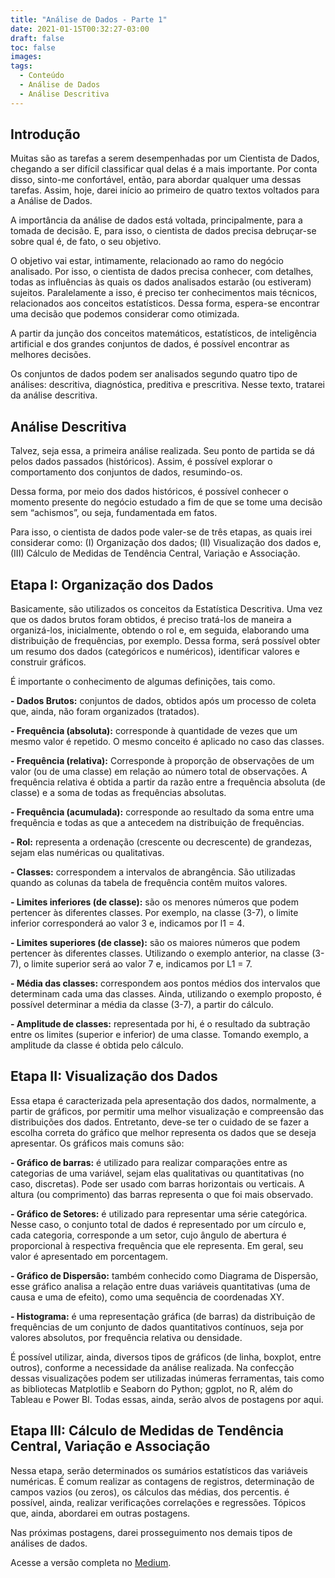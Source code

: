 ```yaml
---
title: "Análise de Dados - Parte 1"
date: 2021-01-15T00:32:27-03:00
draft: false
toc: false
images:
tags:
  - Conteúdo
  - Análise de Dados
  - Análise Descritiva
---
```

## Introdução

Muitas são as tarefas a serem desempenhadas por um Cientista de Dados, chegando a ser difícil classificar qual delas é a mais importante. Por conta disso, sinto-me confortável, então, para abordar qualquer uma dessas tarefas. Assim, hoje, darei início ao primeiro de quatro textos voltados para a Análise de Dados. 

A importância da análise de dados está voltada, principalmente, para a tomada de decisão. E, para isso, o cientista de dados precisa debruçar-se sobre qual é, de fato, o seu objetivo.

O objetivo vai estar, intimamente, relacionado ao ramo do negócio analisado. Por isso, o cientista de dados precisa conhecer, com detalhes, todas as influências às quais os dados analisados estarão (ou estiveram) sujeitos. Paralelamente a isso, é preciso ter conhecimentos mais técnicos, relacionados aos conceitos estatísticos. Dessa forma, espera-se encontrar uma decisão que podemos considerar como otimizada.

A partir da junção dos conceitos matemáticos, estatísticos, de inteligência artificial e dos grandes conjuntos de dados, é possível encontrar as melhores decisões.

Os conjuntos de dados podem ser analisados segundo quatro tipo de análises: descritiva, diagnóstica, preditiva e prescritiva. Nesse texto, tratarei da análise descritiva.



## Análise Descritiva
Talvez, seja essa, a primeira análise realizada. Seu ponto de partida se dá pelos dados passados (históricos). Assim, é possível explorar o comportamento dos conjuntos de dados, resumindo-os.

Dessa forma, por meio dos dados históricos, é possível conhecer o momento presente do negócio estudado a fim de que se tome uma decisão sem “achismos”, ou seja, fundamentada em fatos.

Para isso, o cientista de dados pode valer-se de três etapas, as quais irei considerar como: (I) Organização dos dados; (II) Visualização dos dados e, (III) Cálculo de Medidas de Tendência Central, Variação e Associação.



## Etapa I: Organização dos Dados
Basicamente, são utilizados os conceitos da Estatística Descritiva. Uma vez que os dados brutos foram obtidos, é preciso tratá-los de maneira a organizá-los, inicialmente, obtendo o rol e, em seguida, elaborando uma distribuição de frequências, por exemplo. Dessa forma, será possível obter um resumo dos dados (categóricos e numéricos), identificar valores e construir gráficos.

É importante o conhecimento de algumas definições, tais como.

**- Dados Brutos:** conjuntos de dados, obtidos após um processo de coleta que, ainda, não foram organizados (tratados).

**- Frequência (absoluta):** corresponde à quantidade de vezes que um mesmo valor é repetido. O mesmo conceito é aplicado no caso das classes.

**- Frequência (relativa):** Corresponde à proporção de observações de um valor (ou de uma classe) em relação ao número total de observações. A frequência relativa é obtida a partir da razão entre a frequência absoluta (de classe) e a soma de todas as frequências absolutas.

**- Frequência (acumulada):** corresponde ao resultado da soma entre uma frequência e todas as que a antecedem na distribuição de frequências.

**- Rol:** representa a ordenação (crescente ou decrescente) de grandezas, sejam elas numéricas ou qualitativas.

**- Classes:** correspondem a intervalos de abrangência. São utilizadas quando as colunas da tabela de frequência contêm muitos valores.

**- Limites inferiores (de classe):** são os menores números que podem pertencer às diferentes classes. Por exemplo, na classe (3-7), o limite inferior corresponderá ao valor 3 e, indicamos por l1 = 4.

**- Limites superiores (de classe):** são os maiores números que podem pertencer às diferentes classes. Utilizando o exemplo anterior, na classe (3-7), o limite superior será ao valor 7 e, indicamos por L1 = 7.

**- Média das classes:** correspondem aos pontos médios dos intervalos que determinam cada uma das classes. Ainda, utilizando o exemplo proposto, é possível determinar a média da classe (3-7), a partir do cálculo.

**- Amplitude de classes:** representada por hi, é o resultado da subtração entre os limites (superior e inferior) de uma classe. Tomando exemplo, a amplitude da classe é obtida pelo cálculo.


## Etapa II: Visualização dos Dados
Essa etapa é caracterizada pela apresentação dos dados, normalmente, a partir de gráficos, por permitir uma melhor visualização e compreensão das distribuições dos dados. Entretanto, deve-se ter o cuidado de se fazer a escolha correta do gráfico que melhor representa os dados que se deseja apresentar. Os gráficos mais comuns são:

**- Gráfico de barras:** é utilizado para realizar comparações entre as categorias de uma variável, sejam elas qualitativas ou quantitativas (no caso, discretas). Pode ser usado com barras horizontais ou verticais. A altura (ou comprimento) das barras representa o que foi mais observado.

**- Gráfico de Setores:** é utilizado para representar uma série categórica. Nesse caso, o conjunto total de dados é representado por um círculo e, cada categoria, corresponde a um setor, cujo ângulo de abertura é proporcional à respectiva frequência que ele representa. Em geral, seu valor é apresentado em porcentagem.

**- Gráfico de Dispersão:** também conhecido como Diagrama de Dispersão, esse gráfico analisa a relação entre duas variáveis quantitativas (uma de causa e uma de efeito), como uma sequência de coordenadas XY.

**- Histograma:** é uma representação gráfica (de barras) da distribuição de frequências de um conjunto de dados quantitativos contínuos, seja por valores absolutos, por frequência relativa ou densidade.



É possível utilizar, ainda, diversos tipos de gráficos (de linha, boxplot, entre outros), conforme a necessidade da análise realizada. Na confecção dessas visualizações podem ser utilizadas inúmeras ferramentas, tais como as bibliotecas Matplotlib e Seaborn do Python; ggplot, no R, além do Tableau e Power BI. Todas essas, ainda, serão alvos de postagens por aqui.


## Etapa III: Cálculo de Medidas de Tendência Central, Variação e Associação
Nessa etapa, serão determinados os sumários estatísticos das variáveis numéricas. É comum realizar as contagens de registros, determinação de campos vazios (ou zeros), os cálculos das médias, dos percentis. é possível, ainda, realizar verificações correlações e regressões. Tópicos que, ainda, abordarei em outras postagens.

Nas próximas postagens, darei prosseguimento nos demais tipos de análises de dados.


Acesse a versão completa no <a href="https://wsoaresjr.medium.com/an%C3%A1lise-de-dados-parte-1-f83a548bec62" target="_blank">Medium</a>.












